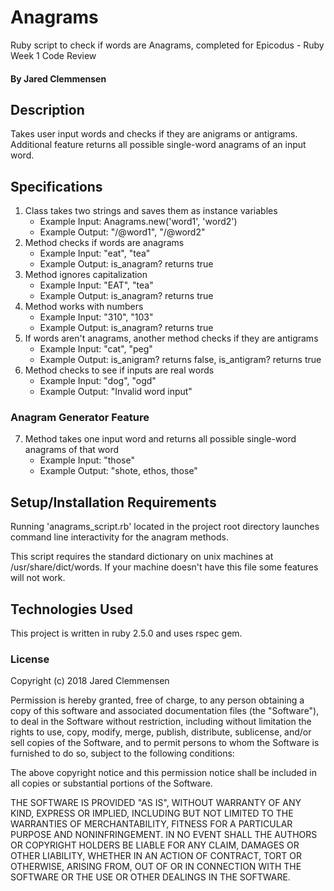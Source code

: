 # Anagrams
Ruby script to check if words are Anagrams, completed for Epicodus - Ruby Week 1 Code Review

#### By Jared Clemmensen

## Description
Takes user input words and checks if they are anigrams or antigrams. Additional feature returns all possible single-word anagrams of an input word.

## Specifications
1. Class takes two strings and saves them as instance variables
    * Example Input: Anagrams.new('word1', 'word2')
    * Example Output: "/@word1", "/@word2"
2. Method checks if words are anagrams
    * Example Input: "eat", "tea"
    * Example Output: is_anagram? returns true
3. Method ignores capitalization
    * Example Input: "EAT", "tea"
    * Example Output: is_anagram? returns true
4. Method works with numbers
    * Example Input: "310", "103"
    * Example Output: is_anagram? returns true
5. If words aren't anagrams, another method checks if they are antigrams
    * Example Input: "cat", "peg"
    * Example Output: is_anigram? returns false, is_antigram? returns true
6. Method checks to see if inputs are real words
    * Example Input: "dog", "ogd"
    * Example Output: "Invalid word input"

### Anagram Generator Feature
7. Method takes one input word and returns all possible single-word anagrams of that word
    * Example Input: "those"
    * Example Output: "shote, ethos, those"

## Setup/Installation Requirements
Running 'anagrams_script.rb' located in the project root directory launches command line interactivity for the anagram methods.

This script requires the standard dictionary on unix machines at /usr/share/dict/words. If your machine doesn't have this file some features will not work.

## Technologies Used
This project is written in ruby 2.5.0 and uses rspec gem.

### License

Copyright (c) 2018 Jared Clemmensen

Permission is hereby granted, free of charge, to any person obtaining a copy of this software and associated documentation files (the "Software"), to deal in the Software without restriction, including without limitation the rights to use, copy, modify, merge, publish, distribute, sublicense, and/or sell copies of the Software, and to permit persons to whom the Software is furnished to do so, subject to the following conditions:

The above copyright notice and this permission notice shall be included in all copies or substantial portions of the Software.

THE SOFTWARE IS PROVIDED "AS IS", WITHOUT WARRANTY OF ANY KIND, EXPRESS OR IMPLIED, INCLUDING BUT NOT LIMITED TO THE WARRANTIES OF MERCHANTABILITY, FITNESS FOR A PARTICULAR PURPOSE AND NONINFRINGEMENT. IN NO EVENT SHALL THE AUTHORS OR COPYRIGHT HOLDERS BE LIABLE FOR ANY CLAIM, DAMAGES OR OTHER LIABILITY, WHETHER IN AN ACTION OF CONTRACT, TORT OR OTHERWISE, ARISING FROM, OUT OF OR IN CONNECTION WITH THE SOFTWARE OR THE USE OR OTHER DEALINGS IN THE SOFTWARE.
